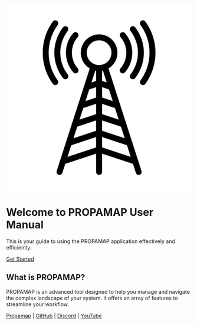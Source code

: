 

![Antena](images/antenna.png)

# Welcome to PROPAMAP User Manual

This is your guide to using the PROPAMAP application effectively and efficiently.

[Get Started](Introduction)

## What is PROPAMAP?

PROPAMAP is an advanced tool designed to help you manage and navigate the complex landscape of your system. It offers an array of features to streamline your workflow.

[Propamap](https://propamap.cc.uah.es/) | [GitHub](https://github.com/propagamap) | [Discord](https://discord.com) | [YouTube](https://youtube.com)
